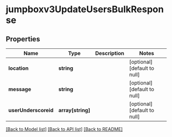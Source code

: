 # jumpboxv3UpdateUsersBulkResponse

## Properties
Name | Type | Description | Notes
------------ | ------------- | ------------- | -------------
**location** | **string** |  | [optional] [default to null]
**message** | **string** |  | [optional] [default to null]
**userUnderscoreid** | **array[string]** |  | [optional] [default to null]

[[Back to Model list]](../README.md#documentation-for-models) [[Back to API list]](../README.md#documentation-for-api-endpoints) [[Back to README]](../README.md)


